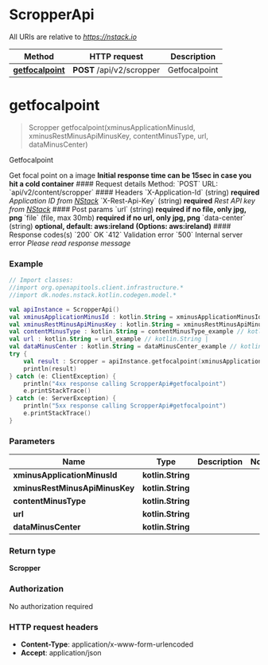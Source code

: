 # ScropperApi

All URIs are relative to *https://nstack.io*

Method | HTTP request | Description
------------- | ------------- | -------------
[**getfocalpoint**](ScropperApi.md#getfocalpoint) | **POST** /api/v2/scropper | Getfocalpoint


<a name="getfocalpoint"></a>
# **getfocalpoint**
> Scropper getfocalpoint(xminusApplicationMinusId, xminusRestMinusApiMinusKey, contentMinusType, url, dataMinusCenter)

Getfocalpoint

Get focal point on a image   **Initial response time can be 15sec in case you hit a cold container**   #### Request details Method: &#x60;POST&#x60;  URL: &#x60;api/v2/content/scropper&#x60;  #### Headers &#x60;X-Application-Id&#x60; (string) **required** _Application ID from [NStack](https://nstack.io)_  &#x60;X-Rest-Api-Key&#x60; (string) **required** _Rest API key from [NStack](https://nstack.io)_  #### Post params &#x60;url&#x60; (string) **required if no file, only jpg, png**   &#x60;file&#x60; (file, max 30mb) **required if no url, only jpg, png**   &#x60;data-center&#x60; (string) **optional, default: aws:ireland** **(Options: aws:ireland)**   #### Response codes(s) &#x60;200&#x60; OK  &#x60;412&#x60; Validation error  &#x60;500&#x60; Internal server error _Please read response message_

### Example
```kotlin
// Import classes:
//import org.openapitools.client.infrastructure.*
//import dk.nodes.nstack.kotlin.codegen.model.*

val apiInstance = ScropperApi()
val xminusApplicationMinusId : kotlin.String = xminusApplicationMinusId_example // kotlin.String | 
val xminusRestMinusApiMinusKey : kotlin.String = xminusRestMinusApiMinusKey_example // kotlin.String | 
val contentMinusType : kotlin.String = contentMinusType_example // kotlin.String | 
val url : kotlin.String = url_example // kotlin.String | 
val dataMinusCenter : kotlin.String = dataMinusCenter_example // kotlin.String | 
try {
    val result : Scropper = apiInstance.getfocalpoint(xminusApplicationMinusId, xminusRestMinusApiMinusKey, contentMinusType, url, dataMinusCenter)
    println(result)
} catch (e: ClientException) {
    println("4xx response calling ScropperApi#getfocalpoint")
    e.printStackTrace()
} catch (e: ServerException) {
    println("5xx response calling ScropperApi#getfocalpoint")
    e.printStackTrace()
}
```

### Parameters

Name | Type | Description  | Notes
------------- | ------------- | ------------- | -------------
 **xminusApplicationMinusId** | **kotlin.String**|  |
 **xminusRestMinusApiMinusKey** | **kotlin.String**|  |
 **contentMinusType** | **kotlin.String**|  |
 **url** | **kotlin.String**|  |
 **dataMinusCenter** | **kotlin.String**|  |

### Return type

**Scropper**

### Authorization

No authorization required

### HTTP request headers

 - **Content-Type**: application/x-www-form-urlencoded
 - **Accept**: application/json

